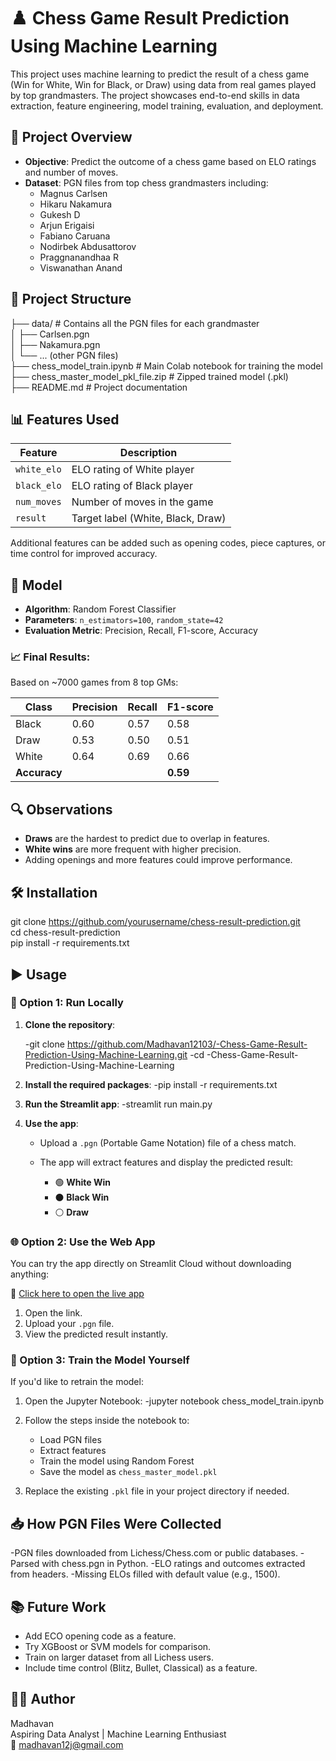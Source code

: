    # ♟️ Chess Game Result Prediction Using Machine Learning

This project uses machine learning to predict the result of a chess game (Win for White, Win for Black, or Draw) using data from real games played by top grandmasters. The project showcases end-to-end skills in data extraction, feature engineering, model training, evaluation, and deployment.

## 📌 Project Overview

- **Objective**: Predict the outcome of a chess game based on ELO ratings and number of moves.
- **Dataset**: PGN files from top chess grandmasters including:
  - Magnus Carlsen
  - Hikaru Nakamura
  - Gukesh D
  - Arjun Erigaisi
  - Fabiano Caruana
  - Nodirbek Abdusattorov
  - Praggnanandhaa R
  - Viswanathan Anand

## 📁 Project Structure

├── data/                         # Contains all the PGN files for each grandmaster  
│   ├── Carlsen.pgn  
│   ├── Nakamura.pgn  
│   └── ... (other PGN files)  
├── chess_model_train.ipynb      # Main Colab notebook for training the model  
├── chess_master_model_pkl_file.zip  # Zipped trained model (.pkl)  
├── README.md                    # Project documentation  

## 📊 Features Used

| Feature         | Description                          |
|----------------|--------------------------------------|
| `white_elo`     | ELO rating of White player           |
| `black_elo`     | ELO rating of Black player           |
| `num_moves`     | Number of moves in the game          |
| `result`        | Target label (White, Black, Draw)    |

Additional features can be added such as opening codes, piece captures, or time control for improved accuracy.

## 🧠 Model

- **Algorithm**: Random Forest Classifier
- **Parameters**: `n_estimators=100`, `random_state=42`
- **Evaluation Metric**: Precision, Recall, F1-score, Accuracy

### 📈 Final Results:

Based on ~7000 games from 8 top GMs:

| Class  | Precision | Recall | F1-score |
|--------|-----------|--------|----------|
| Black  | 0.60      | 0.57   | 0.58     |
| Draw   | 0.53      | 0.50   | 0.51     |
| White  | 0.64      | 0.69   | 0.66     |
| **Accuracy** |      |        | **0.59** |

## 🔍 Observations

- **Draws** are the hardest to predict due to overlap in features.
- **White wins** are more frequent with higher precision.
- Adding openings and more features could improve performance.

## 🛠️ Installation

git clone https://github.com/yourusername/chess-result-prediction.git  
cd chess-result-prediction  
pip install -r requirements.txt

## ▶️ Usage

### 🧪 Option 1: Run Locally

1. **Clone the repository**:
   
   -git clone https://github.com/Madhavan12103/-Chess-Game-Result-Prediction-Using-Machine-Learning.git
   -cd -Chess-Game-Result-Prediction-Using-Machine-Learning
2. **Install the required packages**:
   -pip install -r requirements.txt

3. **Run the Streamlit app**:
   -streamlit run main.py

4. **Use the app**:

   * Upload a `.pgn` (Portable Game Notation) file of a chess match.
   * The app will extract features and display the predicted result:

     * 🟢 **White Win**
     * ⚫ **Black Win**
     * ⚪ **Draw**

### 🌐 Option 2: Use the Web App

You can try the app directly on Streamlit Cloud without downloading anything:

🔗 [Click here to open the live app](https://pvyulhrityfrya6exqmrzp.streamlit.app/)

1. Open the link.
2. Upload your `.pgn` file.
3. View the predicted result instantly.

### 🧠 Option 3: Train the Model Yourself

If you'd like to retrain the model:

1. Open the Jupyter Notebook:
   -jupyter notebook chess_model_train.ipynb
   
2. Follow the steps inside the notebook to:

   * Load PGN files
   * Extract features
   * Train the model using Random Forest
   * Save the model as `chess_master_model.pkl`

3. Replace the existing `.pkl` file in your project directory if needed.

## 📥 How PGN Files Were Collected

-PGN files downloaded from Lichess/Chess.com or public databases.
-Parsed with chess.pgn in Python.
-ELO ratings and outcomes extracted from headers.
-Missing ELOs filled with default value (e.g., 1500).

## 📚 Future Work
- Add ECO opening code as a feature.
- Try XGBoost or SVM models for comparison.
- Train on larger dataset from all Lichess users.
- Include time control (Blitz, Bullet, Classical) as a feature.

## 🙋‍♂️ Author
Madhavan  
Aspiring Data Analyst | Machine Learning Enthusiast  
📧 madhavan12j@gmail.com  

